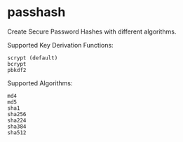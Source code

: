 passhash
========

Create Secure Password Hashes with different algorithms.

Supported Key Derivation Functions:

    scrypt (default)
    bcrypt
    pbkdf2

Supported Algorithms:

    md4
    md5
    sha1
    sha256
    sha224
    sha384
    sha512
